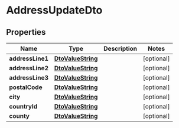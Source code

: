 
# AddressUpdateDto

## Properties
Name | Type | Description | Notes
------------ | ------------- | ------------- | -------------
**addressLine1** | [**DtoValueString**](DtoValueString.md) |  |  [optional]
**addressLine2** | [**DtoValueString**](DtoValueString.md) |  |  [optional]
**addressLine3** | [**DtoValueString**](DtoValueString.md) |  |  [optional]
**postalCode** | [**DtoValueString**](DtoValueString.md) |  |  [optional]
**city** | [**DtoValueString**](DtoValueString.md) |  |  [optional]
**countryId** | [**DtoValueString**](DtoValueString.md) |  |  [optional]
**county** | [**DtoValueString**](DtoValueString.md) |  |  [optional]



